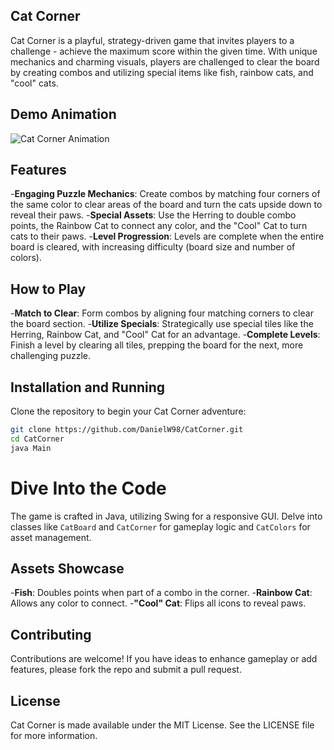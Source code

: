 ## Cat Corner

Cat Corner is a playful, strategy-driven game that invites players to a challenge - achieve the maximum score within the given time. With unique mechanics and charming visuals, players are challenged to clear the board by creating combos and utilizing special items like fish, rainbow cats, and "cool" cats.

## Demo Animation

![Cat Corner Animation](https://github.com/danielw98/CatCorner2/blob/main/CatCorner.gif?raw=true)

## Features

-**Engaging Puzzle Mechanics**: Create combos by matching four corners of the same color to clear areas of the board and turn the cats upside down to reveal their paws.
-**Special Assets**: Use the Herring to double combo points, the Rainbow Cat to connect any color, and the "Cool" Cat to turn cats to their paws.
-**Level Progression**: Levels are complete when the entire board is cleared, with increasing difficulty (board size and number of colors).

## How to Play

-**Match to Clear**: Form combos by aligning four matching corners to clear the board section.
-**Utilize Specials**: Strategically use special tiles like the Herring, Rainbow Cat, and "Cool" Cat for an advantage.
-**Complete Levels**: Finish a level by clearing all tiles, prepping the board for the next, more challenging puzzle.

## Installation and Running

Clone the repository to begin your Cat Corner adventure:

```bash
git clone https://github.com/DanielW98/CatCorner.git
cd CatCorner
java Main
```

# Dive Into the Code

The game is crafted in Java, utilizing Swing for a responsive GUI. Delve into classes like `CatBoard` and `CatCorner` for gameplay logic and `CatColors` for asset management.

## Assets Showcase

-**Fish**: Doubles points when part of a combo in the corner.
-**Rainbow Cat**: Allows any color to connect.
-**"Cool" Cat**: Flips all icons to reveal paws.

## Contributing

Contributions are welcome! If you have ideas to enhance gameplay or add features, please fork the repo and submit a pull request.

## License

Cat Corner is made available under the MIT License. See the LICENSE file for more information.